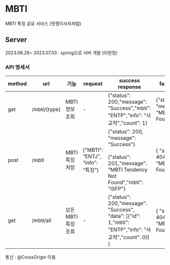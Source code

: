# MBTI
MBTI 특징 공유 서비스 (멋쟁이사자처럼)

## Server
2023.06.28~ 2023.07.03 : spring으로 서버 개발 (이현정)

### API 명세서

|method|url|기능|request|success response|fail response|
|---|---|---|---|---|---|
|get|/mbti/{type}|MBTI 정보 조회|-|{"status": 200,"message": "Success","mbti": "ENTP","info": "사교적","count": 1}|{"status": 404, "message": "MBTI Type Not Found"}|
|post|/mbti|MBTI 특징 저장|{"MBTI”: “ENTJ”, “info”: “특징”}|{"status": 200, "message": "Success"} <br> <br> {"status": 201,"message": "MBTI Tendency Not Found","mbti": "ISFP"}|{ "status": 404,"message": "MBTI Type Not Found"}|
|get|/mbti/all|모든 MBTI 특징 조회|-|{"status": 200,"message": "Success", <br> "data": [{"id": 1,"mbti": "ENTP","info": "사교적","count": 0}] <br> }|{ "status": 404,"message": "MBTI Type Not Found"}|

통신 : @CrossOrigin 이용
